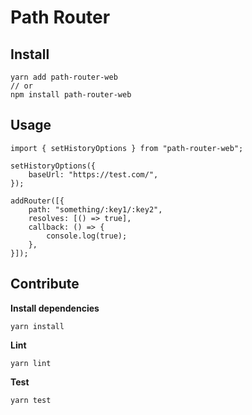 # Path Router

## Install

```
yarn add path-router-web
// or
npm install path-router-web
```

## Usage

```
import { setHistoryOptions } from "path-router-web";

setHistoryOptions({
    baseUrl: "https://test.com/",
});

addRouter([{
    path: "something/:key1/:key2",
    resolves: [() => true],
    callback: () => {
        console.log(true);
    },
}]);
```

## Contribute

**Install dependencies**

```
yarn install
```

**Lint**

```
yarn lint
```

**Test**

```
yarn test
```
